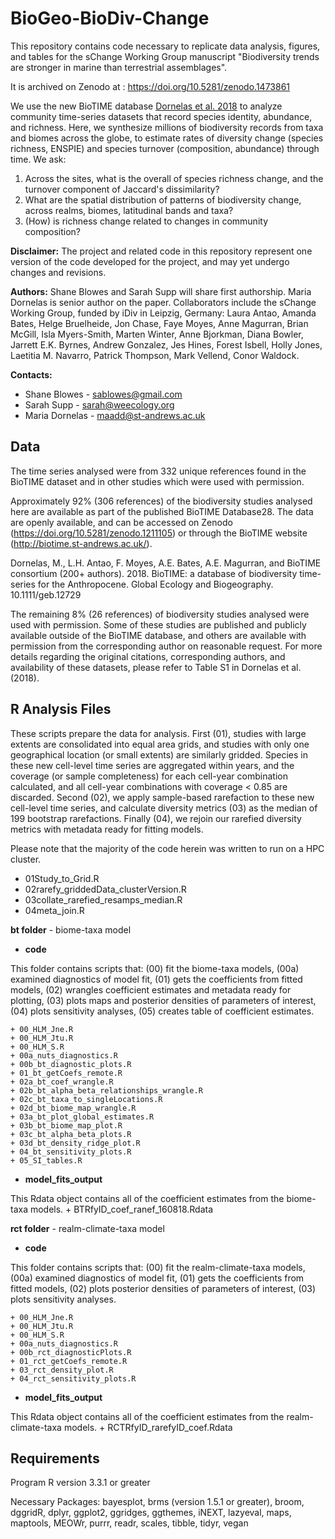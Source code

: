 # BioGeo-BioDiv-Change

This repository contains code necessary to replicate data analysis, figures, and tables for the sChange Working Group manuscript "Biodiversity trends are stronger in marine than terrestrial assemblages".

It is archived on Zenodo at : https://doi.org/10.5281/zenodo.1473861

We use the new BioTIME database [Dornelas et al. 2018](https://doi.org/10.1111/geb.12729) to analyze community time-series datasets that record species identity, abundance, and richness. Here, we synthesize millions of biodiversity records from taxa and biomes across the globe, to estimate rates of diversity change (species richness, ENSPIE) and species turnover (composition, abundance) through time. We ask:

1. Across the sites, what is the overall of species richness change, and the turnover component of Jaccard's dissimilarity?
2. What are the spatial distribution of patterns of biodiversity change, across realms, biomes, latitudinal bands and taxa?
3. (How) is richness change related to changes in community composition?

**Disclaimer:** The project and related code in this repository represent one version of the code developed for the project, and may yet undergo changes and revisions.

**Authors:** Shane Blowes and Sarah Supp will share first authorship. Maria Dornelas is senior author on the paper. 
Collaborators include the sChange Working Group, funded by iDiv in Leipzig, Germany:
Laura Antao, Amanda Bates, Helge Bruelheide, Jon Chase, Faye Moyes, Anne Magurran, Brian McGill, Isla Myers-Smith, Marten Winter, Anne Bjorkman, Diana Bowler, Jarrett E.K. Byrnes, Andrew Gonzalez, Jes Hines, Forest Isbell, Holly Jones, Laetitia M. Navarro, Patrick Thompson, Mark Vellend, Conor Waldock.

**Contacts:** 
* Shane Blowes - sablowes@gmail.com
* Sarah Supp - sarah@weecology.org
* Maria Dornelas - maadd@st-andrews.ac.uk 

## Data 

The time series analysed were from 332 unique references found in the BioTIME dataset and in other studies which were used with permission.

Approximately 92% (306 references) of the biodiversity studies analysed here are available as part of the published BioTIME Database28. The data are openly available, and can be accessed on Zenodo (https://doi.org/10.5281/zenodo.1211105) or through the BioTIME website (http://biotime.st-andrews.ac.uk/).

Dornelas, M., L.H. Antao, F. Moyes, A.E. Bates, A.E. Magurran, and BioTIME consortium (200+ authors). 2018. BioTIME: a database of biodiversity time-series for the Anthropocene. Global Ecology and Biogeography. 10.1111/geb.12729 

The remaining 8% (26 references) of biodiversity studies analysed were used with permission. Some of these studies are published and publicly available outside of the BioTIME database, and others are available with permission from the corresponding author on reasonable request. For more details regarding the original citations, corresponding authors, and availability of these datasets, please refer to Table S1 in Dornelas et al. (2018). 


## R Analysis Files 

These scripts prepare the data for analysis. First (01), studies with large extents are consolidated into equal area grids, and studies with only one geographical location (or small extents) are similarly gridded. Species in these new cell-level time series are aggregated within years, and the coverage (or sample completeness) for each cell-year combination calculated, and all cell-year combinations with coverage < 0.85 are discarded. Second (02), we apply sample-based rarefaction to these new cell-level time series, and calculate diversity metrics (03) as the median of 199 bootstrap rarefactions. Finally (04), we rejoin our rarefied diversity metrics with metadata ready for fitting models.

Please note that the majority of the code herein was written to run on a HPC cluster.

* 01Study_to_Grid.R
* 02rarefy_griddedData_clusterVersion.R 
* 03collate_rarefied_resamps_median.R
* 04meta_join.R

**bt folder** - biome-taxa model
* **code**

This folder contains scripts that: (00) fit the biome-taxa models, (00a) examined diagnostics of model fit, (01) gets the coefficients from fitted models, (02) wrangles coefficient estimates and metadata ready for plotting, (03) plots maps and posterior densities of parameters of interest, (04) plots sensitivity analyses, (05) creates table of coefficient estimates.

    + 00_HLM_Jne.R
    + 00_HLM_Jtu.R
    + 00_HLM_S.R
    + 00a_nuts_diagnostics.R
    + 00b_bt_diagnostic_plots.R
    + 01_bt_getCoefs_remote.R
    + 02a_bt_coef_wrangle.R
    + 02b_bt_alpha_beta_relationships_wrangle.R
    + 02c_bt_taxa_to_singleLocations.R  
    + 02d_bt_biome_map_wrangle.R
    + 03a_bt_plot_global_estimates.R
    + 03b_bt_biome_map_plot.R
    + 03c_bt_alpha_beta_plots.R
    + 03d_bt_density_ridge_plot.R
    + 04_bt_sensitivity_plots.R
    + 05_SI_tables.R
* **model_fits_output**

This Rdata object contains all of the coefficient estimates from the biome-taxa models.
    + BTRfyID_coef_ranef_160818.Rdata

**rct folder** - realm-climate-taxa model
* **code**

This folder contains scripts that: (00) fit the realm-climate-taxa models, (00a) examined diagnostics of model fit, (01) gets the coefficients from fitted models, (02) plots posterior densities of parameters of interest, (03) plots sensitivity analyses.

    + 00_HLM_Jne.R			
    + 00_HLM_Jtu.R			
    + 00_HLM_S.R		
    + 00a_nuts_diagnostics.R
    + 00b_rct_diagnosticPlots.R
    + 01_rct_getCoefs_remote.R
    + 03_rct_density_plot.R
    + 04_rct_sensitivity_plots.R
* **model_fits_output**

This Rdata object contains all of the coefficient estimates from the realm-climate-taxa models.
    + RCTRfyID_rarefyID_coef.Rdata


## Requirements
Program R version 3.3.1 or greater

Necessary Packages: bayesplot, brms (version 1.5.1 or greater), broom, dggridR, dplyr, ggplot2, ggridges, ggthemes, iNEXT, lazyeval, maps, maptools, MEOWr, purrr, readr, scales, tibble, tidyr, vegan
